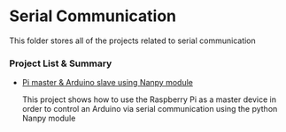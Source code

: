 <h1>Serial Communication</h1>
<p>This folder stores all of the projects related to serial communication</p>

<h3>Project List & Summary</h3>
<ul>
  <li><a href="https://github.com/schnelled/PiAndArduino/tree/master/SerialCommunication/PiNanpy">Pi master & Arduino slave using Nanpy module</a></li>
    <p>This project shows how to use the Raspberry Pi as a master device in order to control an Arduino via serial
    communication using the python Nanpy module</p>
</ul>
